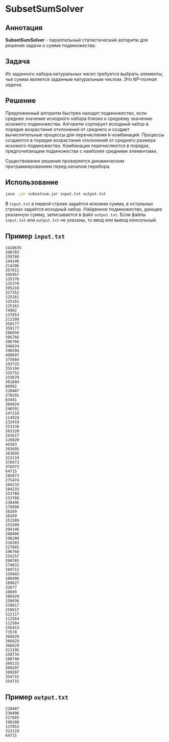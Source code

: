 # SubsetSumSolver 

## Аннотация
**SubsetSumSolver** - параллельный статистический алгоритм для решения задачи о сумме подмножества.

## Задача
Из заданного набора натуральных чисел требуется выбрать элементы, чья сумма является заданным натуральным числом. _Это NP-полная задача._

## Решение
Предложенный алгоритм быстрее находит подмножество, если среднее значение исходного набора близко к среднему значению искомого подмножества. Алгоритм сортирует исходный набор в порядке возрастания отклонений от среднего и создает вычислительные процессы для перечисления k-комбинаций. Процессы создаются в порядке возрастания отклонений от среднего размера искомого подмножества. Комбинации перечисляются в порядке, предпочитающем подмножества с наиболее средними элементами.

Существование решения проверяется динамическим программированием перед началом перебора.

## Использование
```bash
java -jar subsetsum.jar input.txt output.txt
```
В `input.txt` в первой строке задаётся искомая сумма, в остальных строках задаётся исходный набор. Найденное подмножество, дающее указанную сумму, записывается в файл `output.txt`. Если файлы `input.txt` или `output.txt` не указаны, то ввод или вывод консольный.   

## Пример `input.txt`
```
1410635
398783
159780
144246
214206
357011
395957
135370
135370
395218
327352
125161
125161
125161
74902
137853
212109
350177
350177
286650
386766
386766
346624
296594
409697
375684
193725
355194
325752
233679
361604
86992
228487
370291
83441
304824
246591
147218
114924
232419
253338
263320
243617
129820
44383
383695
383695
323119
376973
376973
64715
285873
275474
184233
184233
153788
153788
230496
179899
38169
38169
151509
151509
204146
288406
198280
216303
227685
196768
254257
200765
174631
169712
159403
100490
109627
32677
28849
186929
150036
259617
259617
122117
112564
112564
156413
73578
366829
366829
366829
313195
150734
188740
368133
309207
309207
354715
354715
```

## Пример `output.txt`
```
228487
230496
227685
198280
137853
323119
64715
```